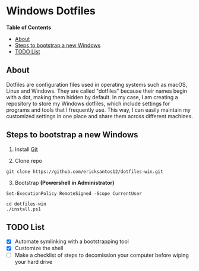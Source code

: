 # Windows Dotfiles

**Table of Contents**
- [About](#about)
- [Steps to bootstrap a new Windows](#steps-to-bootstrap-a-new-windows)
- [TODO List](#todo-list)

## About

Dotfiles are configuration files used in operating systems such as macOS, Linux and Windows. They are called "dotfiles" because their names begin with a dot, making them hidden by default. In my case, I am creating a repository to store my Windows dotfiles, which include settings for programs and tools that I frequently use. This way, I can easily maintain my customized settings in one place and share them across different machines.

## Steps to bootstrap a new Windows
1. Install [Git](https://git-scm.com/download/win)

2. Clone repo
```
git clone https://github.com/ericksantos12/dotfiles-win.git
```

3. Bootstrap **(Powershell in Administrator)**
```
Set-ExecutionPolicy RemoteSigned -Scope CurrentUser

cd dotfiles-win
./install.ps1
```

## TODO List
- [x] Automate symlinking with a bootstrapping tool
- [x] Customize the shell
- [ ] Make a checklist of steps to decomission your computer before wiping your hard drive